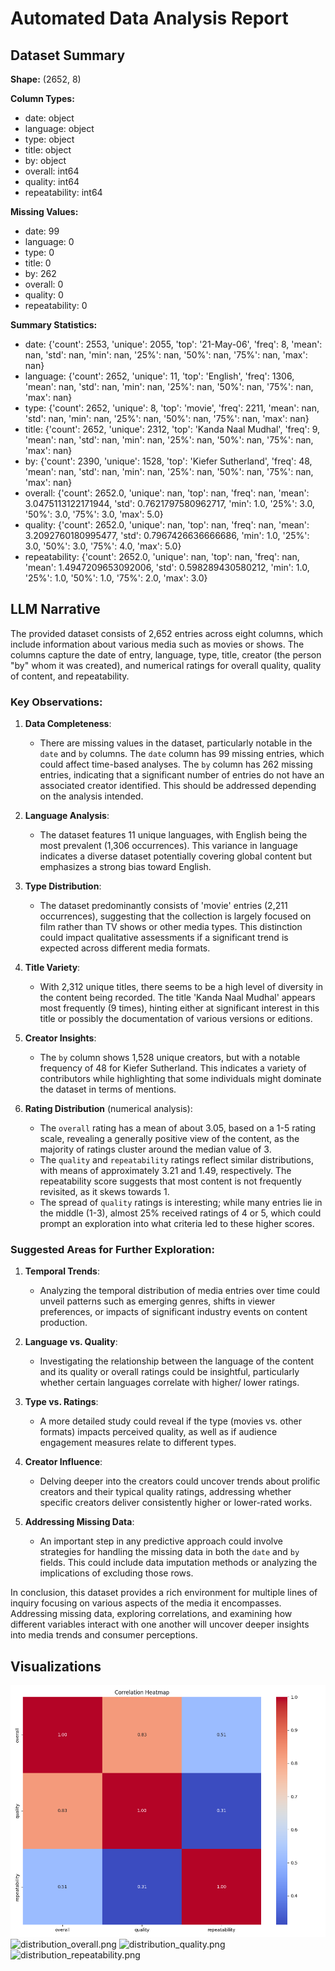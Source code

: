 # Automated Data Analysis Report

## Dataset Summary
**Shape:** (2652, 8)

**Column Types:**
- date: object
- language: object
- type: object
- title: object
- by: object
- overall: int64
- quality: int64
- repeatability: int64

**Missing Values:**
- date: 99
- language: 0
- type: 0
- title: 0
- by: 262
- overall: 0
- quality: 0
- repeatability: 0

**Summary Statistics:**
- date: {'count': 2553, 'unique': 2055, 'top': '21-May-06', 'freq': 8, 'mean': nan, 'std': nan, 'min': nan, '25%': nan, '50%': nan, '75%': nan, 'max': nan}
- language: {'count': 2652, 'unique': 11, 'top': 'English', 'freq': 1306, 'mean': nan, 'std': nan, 'min': nan, '25%': nan, '50%': nan, '75%': nan, 'max': nan}
- type: {'count': 2652, 'unique': 8, 'top': 'movie', 'freq': 2211, 'mean': nan, 'std': nan, 'min': nan, '25%': nan, '50%': nan, '75%': nan, 'max': nan}
- title: {'count': 2652, 'unique': 2312, 'top': 'Kanda Naal Mudhal', 'freq': 9, 'mean': nan, 'std': nan, 'min': nan, '25%': nan, '50%': nan, '75%': nan, 'max': nan}
- by: {'count': 2390, 'unique': 1528, 'top': 'Kiefer Sutherland', 'freq': 48, 'mean': nan, 'std': nan, 'min': nan, '25%': nan, '50%': nan, '75%': nan, 'max': nan}
- overall: {'count': 2652.0, 'unique': nan, 'top': nan, 'freq': nan, 'mean': 3.0475113122171944, 'std': 0.7621797580962717, 'min': 1.0, '25%': 3.0, '50%': 3.0, '75%': 3.0, 'max': 5.0}
- quality: {'count': 2652.0, 'unique': nan, 'top': nan, 'freq': nan, 'mean': 3.2092760180995477, 'std': 0.7967426636666686, 'min': 1.0, '25%': 3.0, '50%': 3.0, '75%': 4.0, 'max': 5.0}
- repeatability: {'count': 2652.0, 'unique': nan, 'top': nan, 'freq': nan, 'mean': 1.4947209653092006, 'std': 0.598289430580212, 'min': 1.0, '25%': 1.0, '50%': 1.0, '75%': 2.0, 'max': 3.0}

## LLM Narrative
The provided dataset consists of 2,652 entries across eight columns, which include information about various media such as movies or shows. The columns capture the date of entry, language, type, title, creator (the person "by" whom it was created), and numerical ratings for overall quality, quality of content, and repeatability. 

### Key Observations:

1. **Data Completeness**: 
   - There are missing values in the dataset, particularly notable in the `date` and `by` columns. The `date` column has 99 missing entries, which could affect time-based analyses. The `by` column has 262 missing entries, indicating that a significant number of entries do not have an associated creator identified. This should be addressed depending on the analysis intended.

2. **Language Analysis**:
   - The dataset features 11 unique languages, with English being the most prevalent (1,306 occurrences). This variance in language indicates a diverse dataset potentially covering global content but emphasizes a strong bias toward English.

3. **Type Distribution**:
   - The dataset predominantly consists of 'movie' entries (2,211 occurrences), suggesting that the collection is largely focused on film rather than TV shows or other media types. This distinction could impact qualitative assessments if a significant trend is expected across different media formats.

4. **Title Variety**:
   - With 2,312 unique titles, there seems to be a high level of diversity in the content being recorded. The title 'Kanda Naal Mudhal' appears most frequently (9 times), hinting either at significant interest in this title or possibly the documentation of various versions or editions.

5. **Creator Insights**:
   - The `by` column shows 1,528 unique creators, but with a notable frequency of 48 for Kiefer Sutherland. This indicates a variety of contributors while highlighting that some individuals might dominate the dataset in terms of mentions.

6. **Rating Distribution** (numerical analysis):
   - The `overall` rating has a mean of about 3.05, based on a 1-5 rating scale, revealing a generally positive view of the content, as the majority of ratings cluster around the median value of 3. 
   - The `quality` and `repeatability` ratings reflect similar distributions, with means of approximately 3.21 and 1.49, respectively. The repeatability score suggests that most content is not frequently revisited, as it skews towards 1.
   - The spread of `quality` ratings is interesting; while many entries lie in the middle (1-3), almost 25% received ratings of 4 or 5, which could prompt an exploration into what criteria led to these higher scores.

### Suggested Areas for Further Exploration:

1. **Temporal Trends**:
   - Analyzing the temporal distribution of media entries over time could unveil patterns such as emerging genres, shifts in viewer preferences, or impacts of significant industry events on content production.

2. **Language vs. Quality**:
   - Investigating the relationship between the language of the content and its quality or overall ratings could be insightful, particularly whether certain languages correlate with higher/ lower ratings.

3. **Type vs. Ratings**:
   - A more detailed study could reveal if the type (movies vs. other formats) impacts perceived quality, as well as if audience engagement measures relate to different types.

4. **Creator Influence**:
   - Delving deeper into the creators could uncover trends about prolific creators and their typical quality ratings, addressing whether specific creators deliver consistently higher or lower-rated works.

5. **Addressing Missing Data**:
   - An important step in any predictive approach could involve strategies for handling the missing data in both the `date` and `by` fields. This could include data imputation methods or analyzing the implications of excluding those rows.

In conclusion, this dataset provides a rich environment for multiple lines of inquiry focusing on various aspects of the media it encompasses. Addressing missing data, exploring correlations, and examining how different variables interact with one another will uncover deeper insights into media trends and consumer perceptions.
## Visualizations
![heatmap.png](heatmap.png)
![distribution_overall.png](distribution_overall.png)
![distribution_quality.png](distribution_quality.png)
![distribution_repeatability.png](distribution_repeatability.png)
